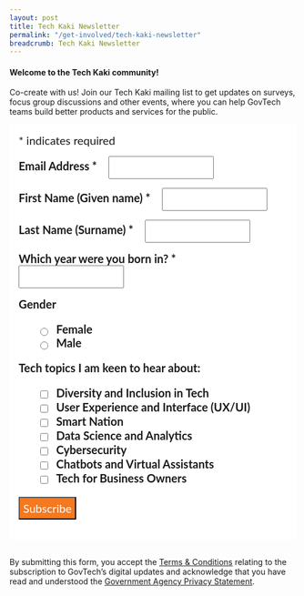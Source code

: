 ```yaml
---
layout: post
title: Tech Kaki Newsletter
permalink: "/get-involved/tech-kaki-newsletter"
breadcrumb: Tech Kaki Newsletter
---
```


#### **Welcome to the Tech Kaki community!**

Co-create with us! Join our Tech Kaki mailing list to get updates on surveys, focus group discussions and other events, where you can help GovTech teams build better products and services for the public.
<!-- Begin Mailchimp Signup Form -->
<link href="//cdn-images.mailchimp.com/embedcode/classic-10_7.css" rel="stylesheet" type="text/css">
<style type="text/css">
#mc_embed_signup {
	background: #ffffff; 
	clear: left; 
	font: 20px Lato,sans-serif;
	margin-bottom: 16px;
	padding: 16px;
	display: inline-block;
}
#mc_embed_signup .indicates-required {
        margin-bottom: 16px;
}
#mc_embed_signup .mc-field-group {
        margin-bottom: 16px;
	margin-right: 16px;
	width: inherit;
}
ul, li{
    list-style:none;
    list-style-type:none;
}
label {
        font-weight: bold;
	margin-bottom: 16px;
	margin-right: 16px;
}
input {
        height: 40px;
}
select {
        height: 40px;
}
option {
        font:20px Lato,sans-serif;
	height: 40px;
}
input[type='radio'] {
  height: 14px;
  width: 14px;
  vertical-align: middle;
  margin-right: 14px;
  margin-left: 4px;
}
input[type='checkbox'] {
  height: 14px;
  width: 14px;
  vertical-align: middle;
  margin-right: 14px;
  margin-left: 4px;
}
#mc_embed_signup .button {
        background-color: #F47920;
	font:20px Lato,sans-serif;
        color: #ffffff;
}
</style>
<div id="mc_embed_signup">
<form action="https://tech.us16.list-manage.com/subscribe/post?u=9326ff42459737140a6baa881&amp;id=de30224625" method="post" id="mc-embedded-subscribe-form" name="mc-embedded-subscribe-form" class="validate" target="_blank" novalidate>
    <div id="mc_embed_signup_scroll">
	
<div class="indicates-required"><span class="asterisk">*</span> indicates required</div>
<div class="mc-field-group">
	<label for="mce-EMAIL">Email Address  <span class="asterisk">*</span>
</label>
	<input type="email" value="" name="EMAIL" class="required email" id="mce-EMAIL">
</div>
<div class="mc-field-group">
	<label for="mce-FNAME">First Name (Given name)  <span class="asterisk">*</span>
</label>
	<input type="text" value="" name="FNAME" class="required" id="mce-FNAME">
</div>
<div class="mc-field-group">
	<label for="mce-LNAME">Last Name (Surname)  <span class="asterisk">*</span>
</label>
	<input type="text" value="" name="LNAME" class="required" id="mce-LNAME">
</div>
<div class="mc-field-group size1of2">
	<label for="mce-BIRTHYEAR">Which year were you born in?  <span class="asterisk">*</span>
</label>
	<input type="number" name="BIRTHYEAR" class="required" value="" id="mce-BIRTHYEAR">
</div>
<div class="mc-field-group input-group">
    <strong>Gender </strong>
    <ul><li><input type="radio" value="Female" name="GENDER" id="mce-GENDER-0"><label for="mce-GENDER-0">Female</label></li>
<li><input type="radio" value="Male" name="GENDER" id="mce-GENDER-1"><label for="mce-GENDER-1">Male</label></li>
</ul>
</div>
<div class="mc-field-group input-group">
    <strong>Tech topics I am keen to hear about: </strong>
    <ul><li><input type="checkbox" value="1" name="group[75][1]" id="mce-group[75]-75-0"><label for="mce-group[75]-75-0">Diversity and Inclusion in Tech</label></li>
<li><input type="checkbox" value="2" name="group[75][2]" id="mce-group[75]-75-1"><label for="mce-group[75]-75-1">User Experience and Interface (UX/UI)</label></li>
<li><input type="checkbox" value="4" name="group[75][4]" id="mce-group[75]-75-2"><label for="mce-group[75]-75-2">Smart Nation</label></li>
<li><input type="checkbox" value="8" name="group[75][8]" id="mce-group[75]-75-3"><label for="mce-group[75]-75-3">Data Science and Analytics</label></li>
<li><input type="checkbox" value="16" name="group[75][16]" id="mce-group[75]-75-4"><label for="mce-group[75]-75-4">Cybersecurity</label></li>
<li><input type="checkbox" value="32" name="group[75][32]" id="mce-group[75]-75-5"><label for="mce-group[75]-75-5">Chatbots and Virtual Assistants</label></li>
<li><input type="checkbox" value="64" name="group[75][64]" id="mce-group[75]-75-6"><label for="mce-group[75]-75-6">Tech for Business Owners</label></li>
</ul>
</div>
	<div id="mce-responses" class="clear">
		<div class="response" id="mce-error-response" style="display:none"></div>
		<div class="response" id="mce-success-response" style="display:none"></div>
	</div>    <!-- real people should not fill this in and expect good things - do not remove this or risk form bot signups-->
    <div style="position: absolute; left: -5000px; font:20px Lato,sans-serif;" aria-hidden="true"><input type="text" name="b_9326ff42459737140a6baa881_de30224625" tabindex="-1" value=""></div>
    <div class="clear"><input type="submit" value="Subscribe" name="subscribe" id="mc-embedded-subscribe" class="button"></div>
    </div>
</form>
</div>
<!--End mc_embed_signup-->

By submitting this form, you accept the [Terms & Conditions](https://www.tech.gov.sg/files/GovTech-Subscription-Terms-Conditions-2021.pdf) relating to the subscription to GovTech’s digital updates and acknowledge that you have read and understood the [Government Agency Privacy Statement](https://www.tech.gov.sg/privacy/).
